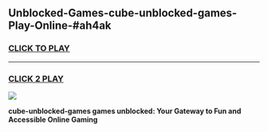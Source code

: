 
## Unblocked-Games-cube-unblocked-games-Play-Online-#ah4ak
<h3>
<a href="https://premium.freeplayer.one?title=cube-unblocked-games&ref=27F">CLICK TO PLAY</a></h3>
<hr>

<h3>
<a href="https://premium.freeplayer.one?title=cube-unblocked-games&ref=27F">CLICK 2 PLAY</a>
  
</h3>

<a href="https://premium.freeplayer.one?title=cube-unblocked-games&ref=27F"><img src="https://clearcache.store/games.png"></a>


**cube-unblocked-games games unblocked: Your Gateway to Fun and Accessible Online Gaming**
